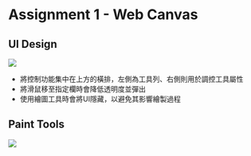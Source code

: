 # Assignment 1 - Web Canvas

## UI Design
![](https://imgur.com/PZYuJRl.png)

* 將控制功能集中在上方的橫排，左側為工具列、右側則用於調控工具屬性
* 將滑鼠移至指定欄時會降低透明度並彈出
* 使用繪圖工具時會將UI隱藏，以避免其影響繪製過程

## Paint Tools

![](https://imgur.com/hhGYGYF.png)